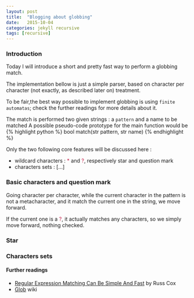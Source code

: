 ```yaml
---
layout: post
title:  "Blogging about globbing"
date:   2015-10-04
categories: jekyll recursive
tags: [recursive]
---
```


<h3>Introduction</h3>
Today I will introduce a short and pretty fast way to perform a globbing match.

<!-- If you are not familiar with making use of glob patterns, <a href="https://en.wikipedia.org/wiki/Glob_(programming)" target="_blank">here</a> is a wiki.\\ -->
The implementation bellow is just a simple parser, based on character per character (not exactly, as described later on) treatment.

To be fair,the best way possible to implement globbing is using `finite automatas`; check the further readings for more details about it.

The match is performed two given strings : a `pattern` and a name to be matched
A possible pseudo-code prototype for the main function would be
{% highlight python %}
bool match(str pattern, str name)
{% endhighlight %}

Only the two following core features will be discussed here :
<ul>
<li> wildcard characters : <span style="color:#c7254e;">&#42;</span> and <span style="color:#c7254e;">&#63;</span>, respectively star and question mark</li>
<li> characters sets : [...]</li>
</ul>


<h3>Basic characters and question mark</h3>
Going character per character, while the current character in the pattern is not a metacharacter, and it match the current one in the string, we move forward.

If the current one is a <span style="color:#c7254e;">&#63;</span>, it actually matches any characters, so we simply move forward, nothing checked.

<h3>Star</h3>


<h3>Characters sets</h3>





<h4>Further readings</h4>
<ul>
<li><a href="https://swtch.com/~rsc/regexp/regexp1.html" target="_blank">Regular Expression Matching Can Be Simple And Fast</a> by Russ Cox</li>
<li><a href="https://en.wikipedia.org/wiki/Glob_(programming)" target="_blank">Glob</a> wiki</li>
</ul>